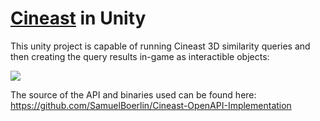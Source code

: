 # [Cineast](https://github.com/vitrivr/cineast) in Unity

This unity project is capable of running Cineast 3D similarity queries and then creating the query results in-game as interactible objects:

![](https://i.imgur.com/fWuM2PU.png)

The source of the API and binaries used can be found here: https://github.com/SamuelBoerlin/Cineast-OpenAPI-Implementation
